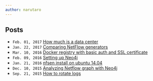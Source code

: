 ```yaml
---
author: narutaro
---
```

## Posts
- `Feb. 01, 2017` [How much is a data center](2cc8724fc9141bafe3ed36fec348f8f0)
- `Jan. 22, 2017` [Comparing NetFlow generators](1c96b189f6c2b171ed62)
- `Mar. 10, 2016` [Docker registry with basic auth and SSL certificate](b7f2e213e181d2d50f43)
- `Feb. 09, 2016` [Setting up Neo4j](ab945c7690a4c64b19f2)
- `Jan. 21, 2016` [nfsen install on ubuntu 14.04](64d3b6edd16625ca3e58)
- `Dec. 10, 2015` [Analyzing Netflow graph with Neo4j](8c4518bfac04e042699)
- `Sep. 21, 2015` [How to rotate logs](978ad187b286ddad4cfb)

